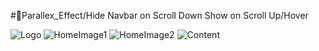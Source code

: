 #🔆Parallex_Effect/Hide Navbar on Scroll Down Show on Scroll Up/Hover

![Logo](https://github.com/nickwinbritto/Parallex_Effect/assets/115567222/82242dd3-3d74-482c-982f-52a42a2ef220)
![HomeImage1](https://github.com/nickwinbritto/Parallex_Effect/assets/115567222/97ad89ce-0188-4bf7-8a83-4b39c24d02de)
![HomeImage2](https://github.com/nickwinbritto/Parallex_Effect/assets/115567222/94ed837b-bf65-43d4-b1c3-f0d5bf636813)
![Content](https://github.com/nickwinbritto/Parallex_Effect/assets/115567222/e070dab8-c320-4bd4-b9b9-0d18a1682a47)



























